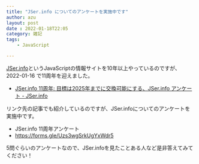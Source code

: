 ```yaml
---
title: "JSer.info についてのアンケートを実施中です"
author: azu
layout: post
date : 2022-01-18T22:05
category: 雑記
tags:
    - JavaScript

---
```


[JSer.info](https://jser.info/)というJavaScriptの情報サイトを10年以上やっているのですが、2022-01-16 で11周年を迎えました。

- [JSer.info 11周年: 目標は2025年までに交換可能にする、JSer.info アンケート - JSer.info](https://jser.info/2022/01/16/11-years/)

リンク先の記事でも紹介しているのですが、JSer.infoについてのアンケートを実施中です。

- JSer.info 11周年アンケート
- <https://forms.gle/Uzs3wgSrkUgYxWdr5>

5問ぐらいのアンケートなので、JSer.infoを見たことある人など是非答えてみてください！